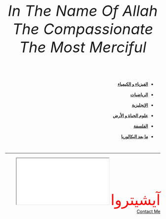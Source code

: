 
<html lang="eng" dir="rtl">
 <head>
  <meta charset="utf-8">
  <title>Bac</title>
  <link rel="stylesheet" href="css2/master.css">
   </head>
   <body>
     <center><font size="7" color=""><em>In The Name Of Allah The Compassionate The Most Merciful</em></font></center>
     <ul><br><br><br><br>
       <li><strong><a href="1.html">الفيزياء و الكيمياء</a></strong></li><br>
       <li><strong><a href="2.html">الرياضيات</a></strong></li><br>
       <li><strong><a href="3.html">الإنجليزية</a></strong></li><br>
       <li><strong><a href="4.html">علوم الحياة و الأرض</a></strong></li><br>
       <li><strong><a href="5.html">الفلسفة</a></strong></li><br>
       <li><strong><a href="6.html">ما بعد البكالوريا</a></strong></li>
     </ul><br><hr>
    <font size="7" color="red">آيشيتروا</font>
      <iframe src="video.mp4"></iframe>
      <a href="contact-me.html"><font color="black">Contact Me</font></a>
     </body>
</html>
